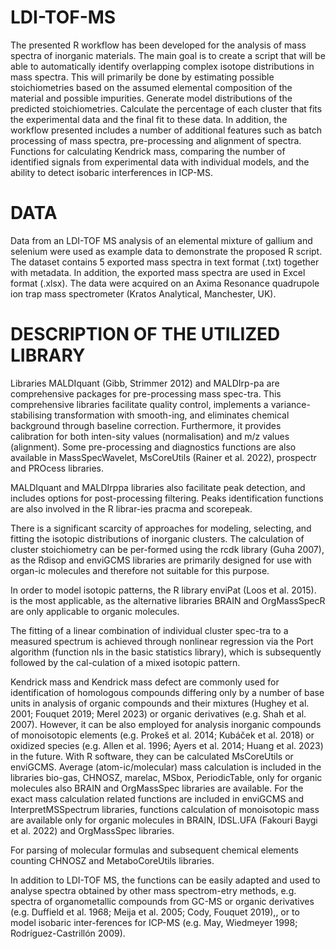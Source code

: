 # LDI-TOF-MS
The presented R workflow has been developed for the analysis of mass spectra of inorganic materials. The main goal is to create a script that will be able to automatically identify overlapping complex isotope distributions in mass spectra. This will primarily be done by estimating possible stoichiometries based on the assumed elemental composition of the material and possible impurities. Generate model distributions of the predicted stoichiometries. Calculate the percentage of each cluster that fits the experimental data and the final fit to these data. 
In addition, the workflow presented includes a number of additional features such as batch processing of mass spectra, pre-processing and alignment of spectra. Functions for calculating Kendrick mass, comparing the number of identified signals from experimental data with individual models, and the ability to detect isobaric interferences in ICP-MS.
# DATA
Data from an LDI-TOF MS analysis of an elemental mixture of gallium and selenium were used as example data to demonstrate the proposed R script. The dataset contains 5 exported mass spectra in text format (.txt) together with metadata. In addition, the exported mass spectra are used in Excel format (.xlsx). The data were acquired on an Axima Resonance quadrupole ion trap mass spectrometer (Kratos Analytical, Manchester, UK).
# DESCRIPTION OF THE UTILIZED LIBRARY
Libraries MALDIquant (Gibb, Strimmer 2012) and MALDIrp-pa are comprehensive packages for pre-processing mass spec-tra. This comprehensive libraries facilitate quality control, implements a variance-stabilising transformation with smooth-ing, and eliminates chemical background through baseline correction. Furthermore, it provides calibration for both inten-sity values (normalisation) and m/z values (alignment). Some pre-processing and diagnostics functions are also available in MassSpecWavelet, MsCoreUtils (Rainer et al. 2022), prospectr and PROcess libraries.

MALDIquant and MALDIrppa libraries also facilitate peak detection, and includes options for post-processing filtering. Peaks identification functions are also involved in the R librar-ies pracma and scorepeak.

There is a significant scarcity of approaches for modeling, selecting, and fitting the isotopic distributions of inorganic clusters. The calculation of cluster stoichiometry can be per-formed using the rcdk library (Guha 2007), as the Rdisop and enviGCMS libraries are primarily designed for use with organ-ic molecules and therefore not suitable for this purpose. 

In order to model isotopic patterns, the R library enviPat (Loos et al. 2015). is the most applicable, as the alternative libraries BRAIN and OrgMassSpecR are only applicable to organic molecules.

The fitting of a linear combination of individual cluster spec-tra to a measured spectrum is achieved through nonlinear regression via the Port algorithm (function nls in the basic statistics library), which is subsequently followed by the cal-culation of a mixed isotopic pattern.

Kendrick mass and Kendrick mass defect are commonly used for identification of homologous compounds differing only by a number of base units in analysis of organic compounds and their mixtures (Hughey et al. 2001; Fouquet 2019; Merel 2023) or organic derivatives (e.g. Shah et al. 2007). However, it can be also employed for analysis inorganic compounds of monoisotopic elements (e.g. Prokeš et al. 2014; Kubáček et al. 2018) or oxidized species (e.g. Allen et al. 1996; Ayers et al. 2014; Huang et al. 2023) in the future. With R software, they can be calculated MsCoreUtils or enviGCMS. Average (atom-ic/molecular) mass calculation is included in the libraries bio-gas, CHNOSZ, marelac, MSbox, PeriodicTable, only for organic molecules also BRAIN and OrgMassSpec libraries are available. For the exact mass calculation related functions are included in enviGCMS and InterpretMSSpectrum libraries, functions calculation of monoisotopic mass are available only for organic molecules in BRAIN, IDSL.UFA (Fakouri Baygi et al. 2022) and OrgMassSpec libraries.

For parsing of molecular formulas and subsequent chemical elements counting CHNOSZ and MetaboCoreUtils libraries.

In addition to LDI-TOF MS, the functions can be easily adapted and used to analyse spectra obtained by other mass spectrom-etry methods, e.g. spectra of organometallic compounds from GC-MS or organic derivatives (e.g. Duffield et al. 1968; Meija et al. 2005; Cody, Fouquet 2019),, or to model isobaric inter-ferences for ICP-MS (e.g. May, Wiedmeyer 1998; Rodríguez-Castrillón 2009).
